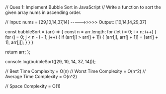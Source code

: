 // Ques 1: Implement Bubble Sort in JavaScript
// Write a function to sort the given array nums in ascending order.

// Input: nums = [29,10,14,37,14] ----->>>>>  Output: [10,14,14,29,37]

const bubbleSort = (arr) => {
  const n = arr.length;
  for (let i = 0; i < n; i++) {
    for (j = 0; j < n - i - 1; j++) {
      if (arr[j] > arr[j + 1]) {
        [arr[j], arr[j + 1]] = [arr[j + 1], arr[j]];
      }
    }
  }

  return arr;
};

console.log(bubbleSort([29, 10, 14, 37, 14]));

// Best Time Complexity = O(n)
// Worst Time Complexity = O(n^2)
// Average Time Complexity = O(n^2)

// Space Complexity = O(1)
